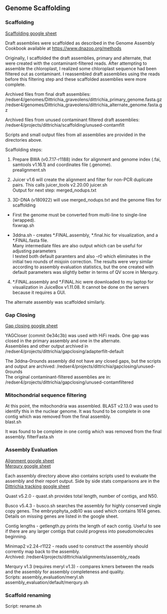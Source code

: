 ## Genome Scaffolding

### Scaffolding

[Scaffolding google sheet](https://docs.google.com/spreadsheets/d/10WpqEDbLMlsCtp8gftFsXScPKQhTrrIB8Kh8VTkQy2g/edit#gid=1923998588)  

Draft assemblies were scaffolded as described in the Genome Assembly Cookbook available at https://www.dnazoo.org/methods  

Originally, I scaffolded the draft assemblies, primary and alternate, that were created with the contaminant-filtered reads.  After attempting to assemble the chloroplast, I realized some chloroplast sequence had been filtered out as contaminant.  I reassembled draft assemblies using the reads before this filtering step and these scaffolded assemblies were more complete.  

Archived files from final draft assemblies:  
/redser4/genomes/Dittrichia_graveolens/dittrichia_primary_genome.fasta.gz
/redser4/genomes/Dittrichia_graveolens/dittrichia_alternate_genome.fasta.gz

Archived files from unused contaminant filtered draft assemblies:  
/redser4/projects/dittrichia/scaffolding/unused-contamfilt  

Scripts and small output files from all assemblies  are provided in the directories above.  

Scaffolding steps:  

1. Prepare BWA (v0.7.17-r1188) index for alignment and genome index (.fai, samtools v1.16.1) and coordinates file (.genome).  
prealignment.sh  

2. Juicer v1.6 will create the alignment and filter for non-PCR duplicate pairs. This calls juicer_tools v2.20.00
juicer.sh  
Output for next step: merged_nodups.txt  

3. 3D-DNA (v180922) will use merged_nodups.txt and the genome files for scaffolding

* First the genome must be converted from multi-line to single-line (wrapped).  
fixwrap.sh  

* 3ddna.sh - creates *.FINAL.assembly, *.final.hic for visualization, and a *.FINAL.fasta file.  
Many intermediate files are also output which can be useful for adjusting parameters  
I tested both default paramters and also -r0 which eliminates in the initial two rounds of misjoin correction.  The results were very similar according to assembly evaluation statistics, but the one created with default parameters was slightly better in terms of QV score in Merqury.  
 
4. *.FINAL.assembly and *.FINAL.hic were downloaded to my laptop for visualization in JuiceBox v1.11.08.  It cannot be done on the servers because it requires a GUI.  

The alternate assembly was scaffolded similarly.  

### Gap Closing  

[Gap closing google sheet](https://docs.google.com/spreadsheets/d/10WpqEDbLMlsCtp8gftFsXScPKQhTrrIB8Kh8VTkQy2g/edit#gid=1036560134)  

YAGCloser (commit 0e34c3b) was used with HiFi reads.  One gap was closed in the primary assembly and one in the alternate.  
Assemblies and other output archived in /redser4/projects/dittrichia/gapclosing/adapterfilt-default  

The 3ddna-0rounds assembly did not have any closed gaps, but the scripts and output are archived: /redser4/projects/dittrichia/gapclosing/unused-0rounds  
The original contaminant-filtered assemblies are in: /redser4/projects/dittrichia/gapclosing/unused-contamfiltered  

### Mitochondrial sequence filtering

At this point, the mitochondria was assembled.  BLAST v2.13.0 was used to identify this in the nuclear genome.  It was found to be complete in one contig which was removed from the final assembly.  
blast.sh  

It was found to be complete in one contig which was removed from the final assembly.
filterFasta.sh 

### Assembly Evaluation  

[Alignment google sheet](https://docs.google.com/spreadsheets/d/10WpqEDbLMlsCtp8gftFsXScPKQhTrrIB8Kh8VTkQy2g/edit#gid=2020405914)  
[Merqury google sheet](https://docs.google.com/spreadsheets/d/10WpqEDbLMlsCtp8gftFsXScPKQhTrrIB8Kh8VTkQy2g/edit#gid=1688699288)  

Each assembly directory above also contains scripts used to evaluate the assembly and their report output.
Side by side stats comparisons are in the [Dittrichia tracking google sheet](https://docs.google.com/spreadsheets/d/10WpqEDbLMlsCtp8gftFsXScPKQhTrrIB8Kh8VTkQy2g/edit#gid=234257980)

Quast v5.2.0  - quast.sh provides total length, number of contigs, and N50.

Busco v5.4.3 - busco.sh searches the assembly for highly conserved single copy genes.  The embryophyta_odb10 was used which contains 1614 genes.  Details on missing genes are listed in the google sheet.

Contig lengths - getlength.py prints the length of each contig.  Useful to see if there are any larger contigs that could progress into pseudomolecules beginning.

Minimap2 v2.24-r1122 - reads used to construct the assembly should corrently map back to the assembly.  
Archived: /redser4/projects/dittrichia/alignments/assembly_reads  

Merqury v1.3 (requires meryl v1.3) - compares kmers between the reads and the assembly for assembly completeness and quality.  
Scripts: assembly_evaluation/meryl.sh assembly_evaluation/default/merqury.sh  


### Scaffold renaming

Script: rename.sh 
